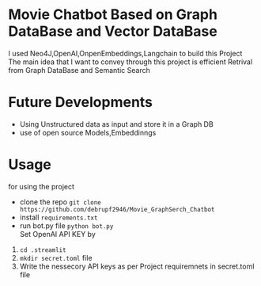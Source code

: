 # Movie Chatbot Based on Graph DataBase and Vector DataBase
I used Neo4J,OpenAI,OnpenEmbeddings,Langchain to build this Project   
The main idea that I want to convey through this project is efficient Retrival from Graph DataBase and Semantic Search
# Future Developments  
- Using Unstructured data as input and store it in a Graph DB
- use of open source Models,Embeddinngs
# Usage
for using the project  
- clone the repo `git clone https://github.com/debrupf2946/Movie_GraphSerch_Chatbot`
- install `requirements.txt`
- run bot.py file `python bot.py`    
Set OpenAI API KEY by
1. `cd .streamlit`
2. `mkdir secret.toml` file
3. Write the nessecory API keys as per Project requiremnets in secret.toml file

